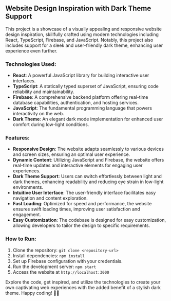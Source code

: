 ## Website Design Inspiration with Dark Theme Support

This project is a showcase of a visually appealing and responsive website design inspiration, skillfully crafted using modern technologies including React, TypeScript, Firebase, and JavaScript. Notably, this project also includes support for a sleek and user-friendly dark theme, enhancing user experience even further.

### Technologies Used:

- **React**: A powerful JavaScript library for building interactive user interfaces.
- **TypeScript**: A statically typed superset of JavaScript, ensuring code reliability and maintainability.
- **Firebase**: A comprehensive backend platform offering real-time database capabilities, authentication, and hosting services.
- **JavaScript**: The fundamental programming language that powers interactivity on the web.
- **Dark Theme**: An elegant dark mode implementation for enhanced user comfort during low-light conditions.

### Features:

- **Responsive Design**: The website adapts seamlessly to various devices and screen sizes, ensuring an optimal user experience.
- **Dynamic Content**: Utilizing JavaScript and Firebase, the website offers real-time updates and interactive elements for engaging user experiences.
- **Dark Theme Support**: Users can switch effortlessly between light and dark themes, enhancing readability and reducing eye strain in low-light environments.
- **Intuitive User Interface**: The user-friendly interface facilitates easy navigation and content exploration.
- **Fast Loading**: Optimized for speed and performance, the website ensures swift loading times, improving user satisfaction and engagement.
- **Easy Customization**: The codebase is designed for easy customization, allowing developers to tailor the design to specific requirements.

### How to Run:

1. Clone the repository: `git clone <repository-url>`
2. Install dependencies: `npm install`
3. Set up Firebase configuration with your credentials.
4. Run the development server: `npm start`
5. Access the website at `http://localhost:3000`

Explore the code, get inspired, and utilize the technologies to create your own captivating web experiences with the added benefit of a stylish dark theme. Happy coding! 🌙✨
